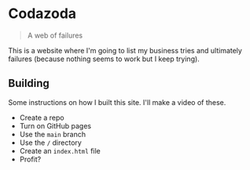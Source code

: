 # Codazoda

> A web of failures

This is a website where I'm going to list my business tries and ultimately failures (because nothing seems to work but I keep trying).

## Building

Some instructions on how I built this site. I'll make a video of these.

- Create a repo
- Turn on GitHub pages
- Use the `main` branch
- Use the `/` directory
- Create an `index.html` file
- Profit?
